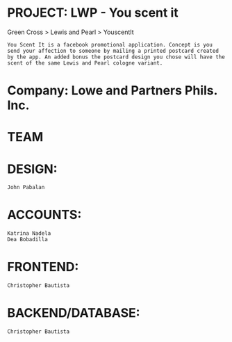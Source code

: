 PROJECT: LWP - You scent it
============================
Green Cross > Lewis and Pearl > YouscentIt

    You Scent It is a facebook promotional application. Concept is you send your affection to someone by mailing a printed postcard created by the app. An added bonus the postcard design you chose will have the scent of the same Lewis and Pearl cologne variant.

# Company: Lowe and Partners Phils. Inc.
TEAM
====
# DESIGN: 
    John Pabalan
# ACCOUNTS: 
    Katrina Nadela
    Dea Bobadilla
# FRONTEND: 
    Christopher Bautista
# BACKEND/DATABASE: 
    Christopher Bautista
